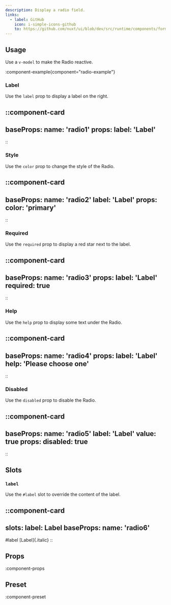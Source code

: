 ```yaml
---
description: Display a radio field.
links:
  - label: GitHub
    icon: i-simple-icons-github
    to: https://github.com/nuxt/ui/blob/dev/src/runtime/components/forms/Radio.vue
---
```


## Usage

Use a `v-model` to make the Radio reactive.

:component-example{component="radio-example"}

### Label

Use the `label` prop to display a label on the right.

::component-card
---
baseProps:
  name: 'radio1'
props:
  label: 'Label'
---
::

### Style

Use the `color` prop to change the style of the Radio.

::component-card
---
baseProps:
  name: 'radio2'
  label: 'Label'
props:
  color: 'primary'
---
::

### Required

Use the `required` prop to display a red star next to the label.

::component-card
---
baseProps:
  name: 'radio3'
props:
  label: 'Label'
  required: true
---
::

### Help

Use the `help` prop to display some text under the Radio.

::component-card
---
baseProps:
  name: 'radio4'
props:
  label: 'Label'
  help: 'Please choose one'
---
::

### Disabled

Use the `disabled` prop to disable the Radio.

::component-card
---
baseProps:
  name: 'radio5'
  label: 'Label'
  value: true
props:
  disabled: true
---
::

## Slots

### `label`

Use the `#label` slot to override the content of the label.

::component-card
---
slots:
  label: <span class="italic">Label</span>
baseProps:
  name: 'radio6'
---

#label
  [Label]{.italic}
::

## Props

:component-props

## Preset

:component-preset
